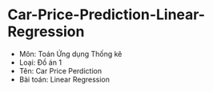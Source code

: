 # Car-Price-Prediction-Linear-Regression

- Môn: Toán Ứng dụng Thống kê
- Loại: Đồ án 1
- Tên: Car Price Perdiction
- Bài toán: Linear Regression
